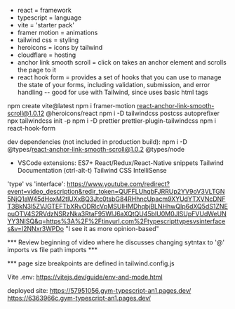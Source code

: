 - react = framework
- typescript = language
- vite = 'starter pack'
- framer motion = animations
- tailwind css = styling
- heroicons = icons by tailwind
- cloudflare = hosting
- anchor link smooth scroll = click on takes an anchor element and scrolls the page to it 
- react hook form = provides a set of hooks that you can use to manage the state of your forms, including validation, submission, and error handling
    -- good for use with Tailwind, since uses basic html tags

npm create vite@latest
npm i framer-motion react-anchor-link-smooth-scroll@1.0.12 @heroicons/react
npm i -D tailwindcss postcss autoprefixer
npx tailwindcss init -p
npm i -D prettier prettier-plugin-tailwindcss
npm i react-hook-form

dev dependencies (not included in production build):
npm i -D @types/react-anchor-link-smooth-scroll@1.0.2 @types/node

* VSCode extensions:    ES7+ React/Redux/React-Native snippets
                        Tailwind Documentation (ctrl-alt-t)
                        Tailwind CSS IntelliSense

'type' vs 'interface': https://www.youtube.com/redirect?event=video_description&redir_token=QUFFLUhqbFJRRUp2YV9oV3VLTGN5NjQ1aW45dHoxM2tlUXxBQ3Jtc0tsbG84RHhncUpacm9XYUdYTXVNcDNFT3BkN3l5ZVJGTEFTbXRvODRlcVpMSUlHMDhqbjBLNHhwQlp6dXQ5dS1ZNEpuOTV4S2RVdzNSRzNka3RtaF95WlJ6aXQtQU45blU0M0JlSUpFVUdWeUNYY3NISQ&q=https%3A%2F%2Ftinyurl.com%2Ftypescripttypesvsinterfaces&v=I2NNxr3WPDo
"I see it as more opinion-based"

*** Review beginning of video where he discusses changing sytntax to '@' imports
vs file path imports ***

*** page size breakpoints are defined in tailwind.config.js

Vite .env: https://vitejs.dev/guide/env-and-mode.html

deployed site: https://57951056.gym-typescript-an1.pages.dev/ https://6363966c.gym-typescript-an1.pages.dev/
